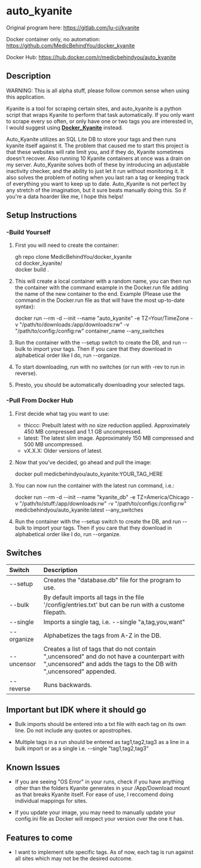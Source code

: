# auto_kyanite

Original program here: https://gitlab.com/lu-ci/kyanite

Docker container only, no automation: https://github.com/MedicBehindYou/docker_kyanite

Docker Hub: https://hub.docker.com/r/medicbehindyou/auto_kyanite

## Description

WARNING: This is all alpha stuff, please follow common sense when using this application.

Kyanite is a tool for scraping certain sites, and auto_kyanite is a python script that wraps Kyanite to perform that task automatically. If you only want to scrape every so often, or only have one or two tags you are interested in, I would suggest using [**Docker_Kyanite**](https://github.com/MedicBehindYou/docker_kyanite) instead. 

Auto_Kyanite utilizes an SQL Lite DB to store your tags and then runs kyanite itself against it. The problem that caused me to start this project is that these websites will rate limit you, and if they do, Kyanite sometimes doesn't recover. Also running 10 Kyanite containers at once was a drain on my server. Auto_Kyanite solves both of these by introducing an adjustable inactivity checker, and the ability to just let it run without monitoring it. It also solves the problem of noting when you last ran a tag or keeping track of everything you want to keep up to date. Auto_Kyanite is not perfect by any stretch of the imagination, but it sure beats manually doing this. So if you're a data hoarder like me, I hope this helps!

## Setup Instructions 

### -Build Yourself

1. First you will need to create the container:

    gh repo clone MedicBehindYou/docker_kyanite  
    cd docker_kyanite/  
    docker build .  

2. This will create a local container with a random name, you can then run the container with the command example in the Docker.run file adding the name of the new container to the end. Example (Please use the command in the Docker.run file as that will have the most up-to-date syntax):

    docker run --rm -d --init --name "auto_kyanite" -e TZ=Your/TimeZone -v "/path/to/downloads:/app/downloads:rw" -v "/path/to/config:/config:rw" container_name --any_switches

3. Run the container with the --setup switch to create the DB, and run --bulk to import your tags. Then if you care that they download in alphabetical order like I do, run --organize.

4. To start downloading, run with no switches (or run with -rev to run in reverse).

5. Presto, you should be automatically downloading your selected tags.

### -Pull From Docker Hub

1. First decide what tag you want to use:
    - thiccc: Prebuilt latest with no size reduction applied. Approximately 450 MB compressed and 1.1 GB uncompressed.
    - latest: The latest slim image. Approximately 150 MB compressed and 500 MB uncompressed.
    - vX.X.X: Older versions of latest.

2. Now that you've decided, go ahead and pull the image:

    docker pull medicbehindyou/auto_kyanite:YOUR_TAG_HERE

3. You can now run the container with the latest run command, i.e.:

    docker run --rm -d --init --name "kyanite_db" -e TZ=America/Chicago -v "/path/to/stuff:/app/downloads:rw" -v "/path/to/configs:/config:rw" medicbehindyou/auto_kyanite:latest --any_switches

4. Run the container with the --setup switch to create the DB, and run --bulk to import your tags. Then if you care that they download in alphabetical order like I do, run --organize.

## Switches

| Switch | Description |
| :----- | :---------- |
| --setup | Creates the "database.db" file for the program to use. |
| --bulk | By default imports all tags in the file '/config/entries.txt' but can be run with a custome filepath. |
| --single | Imports a single tag, i.e. --single "a,tag,you,want" |
| --organize | Alphabetizes the tags from A-Z in the DB. |
| --uncensor | Creates a list of tags that do not contain ",uncensored" and do not have a counterpart with ",uncensored" and adds the tags to the DB with ",uncensored" appended. |
| --reverse | Runs backwards. |

## Important but IDK where it should go

- Bulk imports should be entered into a txt file with each tag on its own line. Do not include any quotes or apostrophes.

- Multiple tags in a run should be entered as tag1,tag2,tag3 as a line in a bulk import or as a single i.e. --single "tag1,tag2,tag3"

## Known Issues

- If you are seeing "OS Error" in your runs, check if you have anything other than the folders Kyanite generates in your /App/Download mount as that breaks Kyanite itself. For ease of use, I reccomend doing individual mappings for sites.

- If you update your image, you may need to manually update your config.ini file as Docker will respect your version over the one it has.

## Features to come

- I want to implement site specific tags. As of now, each tag is run against all sites which may not be the desired outcome.